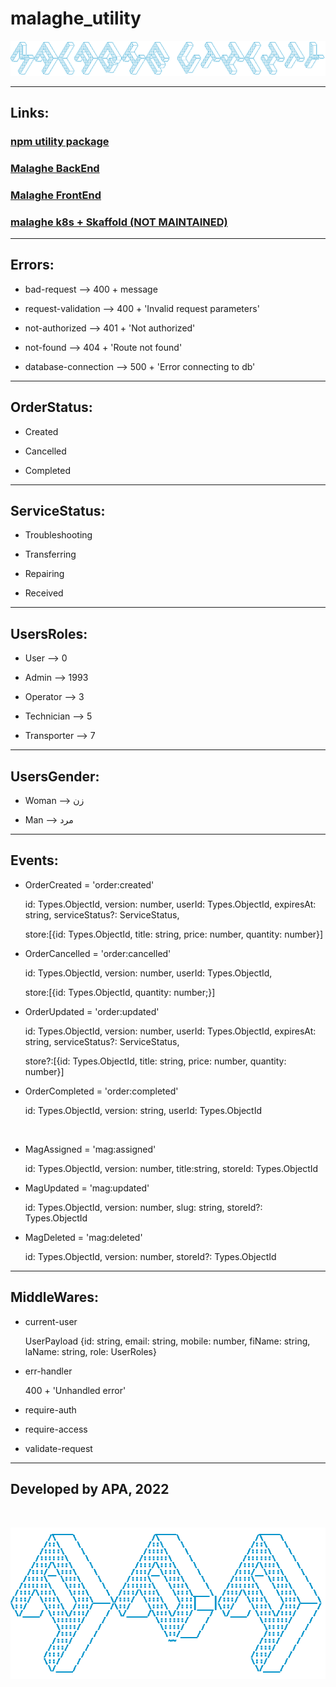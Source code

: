 # malaghe_utility

![ascii_malaghe_utility.png](ascii_malaghe_utility.png)

---

## Links:

### [npm utility package](https://github.com/apakhbari/Malaghe-BE)

### [Malaghe BackEnd](https://github.com/apakhbari/Malaghe-BE)

### [Malaghe FrontEnd](https://github.com/apakhbari/Malaghe-FE)

### [malaghe k8s + Skaffold (NOT MAINTAINED)](https://github.com/apakhbari/malaghe-k8s)

---

## Errors:

- bad-request --> 400 + message

- request-validation --> 400 + 'Invalid request parameters'

- not-authorized --> 401 + 'Not authorized'

- not-found --> 404 + 'Route not found'

- database-connection --> 500 + 'Error connecting to db'

---

## OrderStatus:

- Created

- Cancelled

- Completed

---

## ServiceStatus:

- Troubleshooting

- Transferring

- Repairing

- Received

---

## UsersRoles:

- User --> 0

- Admin --> 1993

- Operator --> 3

- Technician --> 5

- Transporter --> 7

---

## UsersGender:

- Woman --> زن

- Man --> مرد

---

## Events:

- OrderCreated = 'order:created'

  id: Types.ObjectId, version: number, userId: Types.ObjectId, expiresAt: string, serviceStatus?: ServiceStatus,

  store:[{id: Types.ObjectId, title: string, price: number, quantity: number}]

- OrderCancelled = 'order:cancelled'

  id: Types.ObjectId, version: number, userId: Types.ObjectId,

  store:[{id: Types.ObjectId, quantity: number;}]

- OrderUpdated = 'order:updated'

  id: Types.ObjectId, version: number, userId: Types.ObjectId, expiresAt: string, serviceStatus?: ServiceStatus,

  store?:[{id: Types.ObjectId, title: string, price: number, quantity: number}]

- OrderCompleted = 'order:completed'

  id: Types.ObjectId, version: string, userId: Types.ObjectId

<br>

- MagAssigned = 'mag:assigned'

  id: Types.ObjectId, version: number, title:string, storeId: Types.ObjectId

- MagUpdated = 'mag:updated'

  id: Types.ObjectId, version: number, slug: string, storeId?: Types.ObjectId

- MagDeleted = 'mag:deleted'

  id: Types.ObjectId, version: number, storeId?: Types.ObjectId

---

## MiddleWares:

- current-user

  UserPayload {id: string, email: string, mobile: number, fiName: string, laName: string, role: UserRoles}

- err-handler

  400 + 'Unhandled error'

- require-auth

- require-access

- validate-request

---

## Developed by APA, 2022

<br>

![ascii_apa.png](ascii_apa.png)
